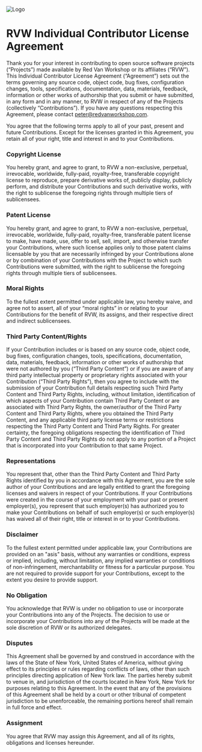 ![Logo](https://red-van-workshop.s3.us-east-1.amazonaws.com/logo.png "Logo")

RVW Individual Contributor License Agreement
===

Thank you for your interest in contributing to open source software projects (“Projects”) made available by Red Van Workshop or its affiliates (“RVW”). This Individual Contributor License Agreement (“Agreement”) sets out the terms governing any source code, object code, bug fixes, configuration changes, tools, specifications, documentation, data, materials, feedback, information or other works of authorship that you submit or have submitted, in any form and in any manner, to RVW in respect of any of the Projects (collectively “Contributions”). If you have any questions respecting this Agreement, please contact peter@redvanworkshop.com.

You agree that the following terms apply to all of your past, present and future Contributions. Except for the licenses granted in this Agreement, you retain all of your right, title and interest in and to your Contributions.

### Copyright License

You hereby grant, and agree to grant, to RVW a non-exclusive, perpetual, irrevocable, worldwide, fully-paid, royalty-free, transferable copyright license to reproduce, prepare derivative works of, publicly display, publicly perform, and distribute your Contributions and such derivative works, with the right to sublicense the foregoing rights through multiple tiers of sublicensees.

### Patent License

You hereby grant, and agree to grant, to RVW a non-exclusive, perpetual, irrevocable, worldwide, fully-paid, royalty-free, transferable patent license to make, have made, use, offer to sell, sell, import, and otherwise transfer your Contributions, where such license applies only to those patent claims licensable by you that are necessarily infringed by your Contributions alone or by combination of your Contributions with the Project to which such Contributions were submitted, with the right to sublicense the foregoing rights through multiple tiers of sublicensees.

### Moral Rights

To the fullest extent permitted under applicable law, you hereby waive, and agree not to assert, all of your “moral rights” in or relating to your Contributions for the benefit of RVW, its assigns, and their respective direct and indirect sublicensees.

### Third Party Content/Rights

If your Contribution includes or is based on any source code, object code, bug fixes, configuration changes, tools, specifications, documentation, data, materials, feedback, information or other works of authorship that were not authored by you (“Third Party Content”) or if you are aware of any third party intellectual property or proprietary rights associated with your Contribution (“Third Party Rights”), then you agree to include with the submission of your Contribution full details respecting such Third Party Content and Third Party Rights, including, without limitation, identification of which aspects of your Contribution contain Third Party Content or are associated with Third Party Rights, the owner/author of the Third Party Content and Third Party Rights, where you obtained the Third Party Content, and any applicable third party license terms or restrictions respecting the Third Party Content and Third Party Rights. For greater certainty, the foregoing obligations respecting the identification of Third Party Content and Third Party Rights do not apply to any portion of a Project that is incorporated into your Contribution to that same Project.

### Representations

You represent that, other than the Third Party Content and Third Party Rights identified by you in accordance with this Agreement, you are the sole author of your Contributions and are legally entitled to grant the foregoing licenses and waivers in respect of your Contributions. If your Contributions were created in the course of your employment with your past or present employer(s), you represent that such employer(s) has authorized you to make your Contributions on behalf of such employer(s) or such employer(s) has waived all of their right, title or interest in or to your Contributions.

### Disclaimer

To the fullest extent permitted under applicable law, your Contributions are provided on an "asis" basis, without any warranties or conditions, express or implied, including, without limitation, any implied warranties or conditions of non-infringement, merchantability or fitness for a particular purpose. You are not required to provide support for your Contributions, except to the extent you desire to provide support.

### No Obligation

You acknowledge that RVW is under no obligation to use or incorporate your Contributions into any of the Projects. The decision to use or incorporate your Contributions into any of the Projects will be made at the sole discretion of RVW or its authorized delegates.

### Disputes

This Agreement shall be governed by and construed in accordance with the laws of the State of New York, United States of America, without giving effect to its principles or rules regarding conflicts of laws, other than such principles directing application of New York law. The parties hereby submit to venue in, and jurisdiction of the courts located in New York, New York for purposes relating to this Agreement. In the event that any of the provisions of this Agreement shall be held by a court or other tribunal of competent jurisdiction to be unenforceable, the remaining portions hereof shall remain in full force and effect.

### Assignment

You agree that RVW may assign this Agreement, and all of its rights, obligations and licenses hereunder.

